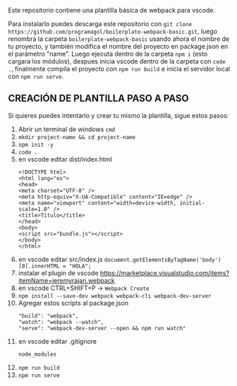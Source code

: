 
Este repositorio contiene una plantilla básica de webpack para vscode.

Para instalarlo puedes descarga este repositorio con ```git clone https://github.com/programagol/boilerplate-webpack-basic.git```, luego renombra la carpeta ```boilerplate-webpack-basic``` usando ahora el nombre de tu proyecto, y también modifica el nombre del proyecto en package.json en el parámetro "name". Luego ejecuta dentro de la carpeta ```npm i``` (esto cargara los módulos), despues inicia vscode dentro de la carpeta con ```code .```, finalmente compila el proyecto con ```npm run build``` e inicia el servidor local con ```npm run serve```.


## CREACIÓN DE PLANTILLA PASO A PASO
Si quieres puedes intentarlo y crear tu mismo la plantilla, sigue estos pasos:
1. Abrir un terminal de windows ```cmd```
1. ```mkdir project-name && cd project-name```
1. ```npm init -y```
1. ```code .```
1. en vscode editar dist/index.html
      ```
      <!DOCTYPE html>
      <html lang="es">
      <head>
      <meta charset="UTF-8" />
      <meta http-equiv="X-UA-Compatible" content="IE=edge" />
      <meta name="viewport" content="width=device-width, initial-scale=1.0" />
      <title>Titulo</title>
      </head>
      <body>
      <script src="bundle.js"></script>
      </body>
      </html>
      ```
1. en vscode editar src/index.js
      ```document.getElementsByTagName('body')[0].innerHTML = "HOLA";```
1. instalar el plugin de vscode https://marketplace.visualstudio.com/items?itemName=jeremyrajan.webpack
1. en vscode CTRL+SHIFT+P -> ```Webpack Create```
1. ```npm install --save-dev webpack webpack-cli webpack-dev-server```
1. Agregar estos scripts al package.json
      ```
      "build": "webpack",
      "watch": "webpack --watch",
      "serve": "webpack-dev-server --open && npm run watch"
      ```
1. en vscode editar  .gitignore
      ```
      node_modules  
      ```
1. ```npm run build```
1. ```npm run serve```
